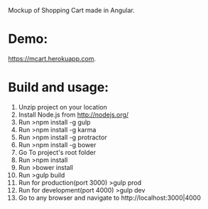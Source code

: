 Mockup of Shopping Cart made in Angular.

Demo:
====
https://mcart.herokuapp.com.

Build and usage:
===============
01. Unzip project on your location
02. Install Node.js from http://nodejs.org/
03. Run >npm install -g gulp
04. Run >npm install -g karma
05. Run >npm install -g protractor 
06. Run >npm install -g bower
07. Go To project's root folder
08. Run >npm install
09. Run >bower install
10. Run >gulp build
11. Run for production(port 3000) >gulp prod
12. Run for development(port 4000) >gulp dev
12. Go to any browser and navigate to http://localhost:3000|4000

